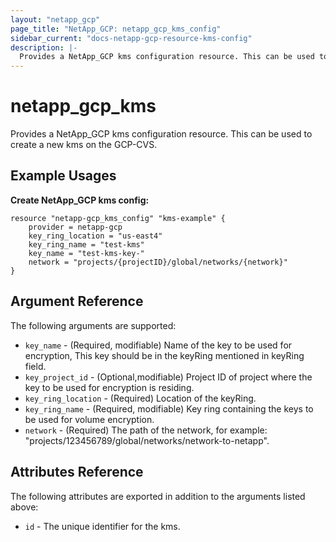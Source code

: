 ```yaml
---
layout: "netapp_gcp"
page_title: "NetApp_GCP: netapp_gcp_kms_config"
sidebar_current: "docs-netapp-gcp-resource-kms-config"
description: |-
  Provides a NetApp_GCP kms configuration resource. This can be used to create a new kms config on the GCP-CVS.
---
```


# netapp_gcp\_kms

Provides a NetApp_GCP kms configuration resource. This can be used to create a new kms on the GCP-CVS.

## Example Usages

**Create NetApp_GCP kms config:**

```
resource "netapp-gcp_kms_config" "kms-example" {
    provider = netapp-gcp
	key_ring_location = "us-east4"
    key_ring_name = "test-kms"
    key_name = "test-kms-key-"
    network = "projects/{projectID}/global/networks/{network}"
}
```

## Argument Reference

The following arguments are supported:

* `key_name` - (Required, modifiable) Name of the key to be used for encryption, This key should be in the keyRing mentioned in keyRing field.
* `key_project_id` - (Optional,modifiable) Project ID of project where the key to be used for encryption is residing.
* `key_ring_location` - (Required) Location of the keyRing.
* `key_ring_name` - (Required, modifiable) Key ring containing the keys to be used for volume encryption.
* `network` - (Required) The path of the network, for example: "projects/123456789/global/networks/network-to-netapp".

  
## Attributes Reference

The following attributes are exported in addition to the arguments listed above:

* `id` - The unique identifier for the kms.